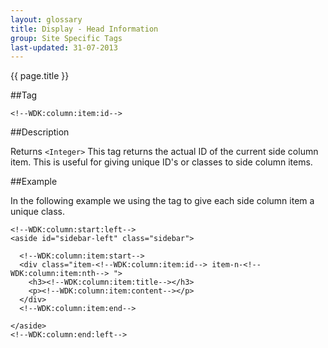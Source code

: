 ```yaml
---
layout: glossary
title: Display - Head Information
group: Site Specific Tags
last-updated: 31-07-2013
---
```


{{ page.title }}

##Tag

`<!--WDK:column:item:id-->`

##Description

Returns `<Integer>`
This tag returns the actual ID of the current side column item. This is useful for giving unique ID's or classes to side column items.

##Example

In the following example we using the tag to give each side column item a unique class.

```
<!--WDK:column:start:left-->
<aside id="sidebar-left" class="sidebar">

  <!--WDK:column:item:start-->
  <div class="item-<!--WDK:column:item:id--> item-n-<!--WDK:column:item:nth--> ">
    <h3><!--WDK:column:item:title--></h3>
    <p><!--WDK:column:item:content--></p>
  </div>
  <!--WDK:column:item:end-->

</aside>
<!--WDK:column:end:left-->
```